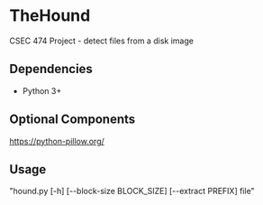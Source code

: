 # TheHound
CSEC 474 Project - detect files from a disk image

## Dependencies
- Python 3+

## Optional Components
https://python-pillow.org/

## Usage
"hound.py [-h] [--block-size BLOCK_SIZE] [--extract PREFIX] file"
